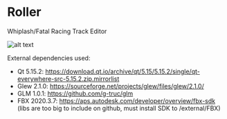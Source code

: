 # Roller
Whiplash/Fatal Racing Track Editor

![alt text](https://github.com/Zizin13/Roller/blob/master/TrackEditor/images/screenshot.png)

External dependencies used:
* Qt 5.15.2: https://download.qt.io/archive/qt/5.15/5.15.2/single/qt-everywhere-src-5.15.2.zip.mirrorlist
* Glew 2.1.0: https://sourceforge.net/projects/glew/files/glew/2.1.0/
* GLM 1.0.1: https://github.com/g-truc/glm
* FBX 2020.3.7: https://aps.autodesk.com/developer/overview/fbx-sdk (libs are too big to include on github, must install SDK to /external/FBX)

